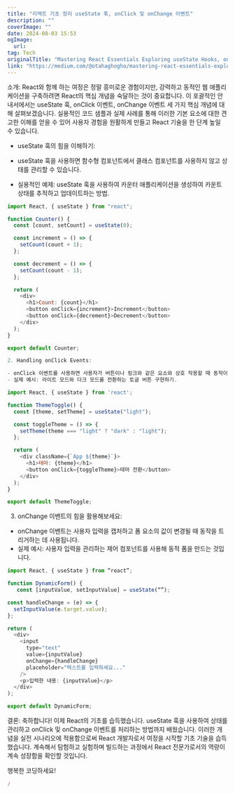 ```yaml
---
title: "리액트 기초 정리 useState 훅, onClick 및 onChange 이벤트"
description: ""
coverImage: ""
date: 2024-08-03 15:53
ogImage: 
  url: 
tag: Tech
originalTitle: "Mastering React Essentials Exploring useState Hooks, onClick, and onChange Events"
link: "https://medium.com/@otahaghogho/mastering-react-essentials-exploring-usestate-hooks-onclick-and-onchange-events-3534cf8dd023"
---
```




소개: React와 함께 하는 여정은 정말 흥미로운 경험이지만, 강력하고 동적인 웹 애플리케이션을 구축하려면 React의 핵심 개념을 숙달하는 것이 중요합니다. 이 포괄적인 안내서에서는 useState 훅, onClick 이벤트, onChange 이벤트 세 가지 핵심 개념에 대해 살펴보겠습니다. 실용적인 코드 샘플과 실제 사례를 통해 이러한 기본 요소에 대한 견고한 이해를 얻을 수 있어 사용자 경험을 원활하게 만들고 React 기술을 한 단계 높일 수 있습니다.

- useState 훅의 힘을 이해하기:

- useState 훅을 사용하면 함수형 컴포넌트에서 클래스 컴포넌트를 사용하지 않고 상태를 관리할 수 있습니다.
- 실용적인 예제: useState 훅을 사용하여 카운터 애플리케이션을 생성하여 카운트 상태를 추적하고 업데이트하는 방법.

```javascript
import React, { useState } from "react";
```

<div class="content-ad"></div>

```js
function Counter() {
  const [count, setCount] = useState(0);

  const increment = () => {
    setCount(count + 1);
  };

  const decrement = () => {
    setCount(count - 1);
  };

  return (
    <div>
      <h1>Count: {count}</h1>
      <button onClick={increment}>Increment</button>
      <button onClick={decrement}>Decrement</button>
    </div>
  );
}
```

<div class="content-ad"></div>

```javascript
export default Counter;

2. Handling onClick Events:

- onClick 이벤트를 사용하면 사용자가 버튼이나 링크와 같은 요소와 상호 작용할 때 동작이나 함수를 트리거할 수 있습니다.
- 실제 예시: 라이트 모드와 다크 모드를 전환하는 토글 버튼 구현하기.

import React, { useState } from 'react';
```

<div class="content-ad"></div>

```javascript
function ThemeToggle() {
  const [theme, setTheme] = useState("light");

  const toggleTheme = () => {
    setTheme(theme === "light" ? "dark" : "light");
  };

  return (
    <div className={`App ${theme}`}>
      <h1>테마: {theme}</h1>
      <button onClick={toggleTheme}>테마 전환</button>
    </div>
  );
}

export default ThemeToggle;
```

<div class="content-ad"></div>

3. onChange 이벤트의 힘을 활용해보세요:

- onChange 이벤트는 사용자 입력을 캡처하고 폼 요소의 값이 변경될 때 동작을 트리거하는 데 사용됩니다.
- 실제 예시: 사용자 입력을 관리하는 제어 컴포넌트를 사용해 동적 폼을 만드는 것입니다.

```javascript
import React, { useState } from “react”;

function DynamicForm() {
   const [inputValue, setInputValue] = useState(“”);
```

<div class="content-ad"></div>

```js
const handleChange = (e) => {
  setInputValue(e.target.value);
};

return (
  <div>
    <input
      type="text"
      value={inputValue}
      onChange={handleChange}
      placeholder="텍스트를 입력하세요..."
    />
    <p>입력한 내용: {inputValue}</p>
  </div>
);

export default DynamicForm;
```

결론: 축하합니다! 이제 React의 기초를 습득했습니다. useState 훅을 사용하여 상태를 관리하고 onClick 및 onChange 이벤트를 처리하는 방법까지 배웠습니다. 이러한 개념을 실전 시나리오에 적용함으로써 React 개발자로서 여정을 시작할 기초 기술을 습득했습니다. 계속해서 탐험하고 실험하며 빌드하는 과정에서 React 전문가로서의 역량이 계속 성장함을 확인할 것입니다.

<div class="content-ad"></div>

행복한 코딩하세요!

```js
/
```
